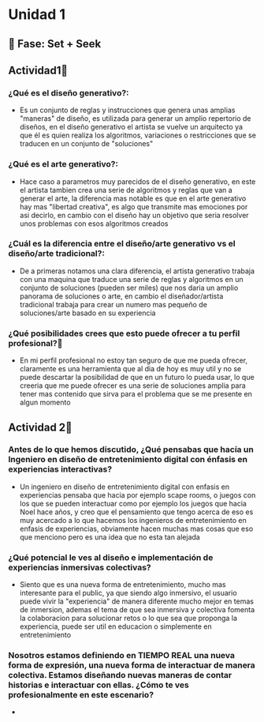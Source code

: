 # Unidad 1

## 🔎 Fase: Set + Seek

## Actividad1🚀
### ¿Qué es el diseño generativo?:
- Es un conjunto de reglas y instrucciones que genera unas amplias "maneras" de diseño, es utilizada para generar un amplio repertorio de diseños, en el diseño generativo el artista se vuelve un arquitecto ya que él es quien realiza los algoritmos, variaciones o restricciones que se traducen en un conjunto de "soluciones"
### ¿Qué es el arte generativo?:
- Hace caso a parametros muy parecidos de el diseño generativo, en este el artista tambien crea una serie de algoritmos y reglas que van a generar el arte, la diferencia mas notable es que en el arte generativo hay mas "libertad creativa", es algo que transmite mas emociones por asi decirlo, en cambio con el diseño hay un objetivo que seria resolver unos problemas con esos algoritmos creados
### ¿Cuál es la diferencia entre el diseño/arte generativo vs el diseño/arte tradicional?:
- De a primeras notamos una clara diferencia, el artista generativo trabaja con una maquina que traduce una serie de reglas y algoritmos en un conjunto de soluciones (pueden ser miles) que nos daria un amplio panorama de soluciones o arte, en cambio el diseñador/artista tradicional trabaja para crear un numero mas pequeño de soluciones/arte basado en su experiencia
### ¿Qué posibilidades crees que esto puede ofrecer a tu perfil profesional?📘
- En mi perfil profesional no estoy tan seguro de que me pueda ofrecer, claramente es una herramienta que al dia de hoy es muy util y no se puede descartar la posibilidad de que en un futuro lo pueda usar, lo que creeria que me puede ofrecer es una serie de soluciones amplia para tener mas contenido que sirva para el problema que se me presente en algun momento
## Actividad 2🎱
### Antes de lo que hemos discutido, ¿Qué pensabas que hacía un Ingeniero en diseño de entretenimiento digital con énfasis en experiencias interactivas?
- Un ingeniero en diseño de entretenimiento digital con enfasis en experiencias pensaba que hacia por ejemplo scape rooms, o juegos con los que se pueden interactuar como por ejemplo los juegos que hacia Noel hace años, y creo que el pensamiento que tengo acerca de eso es muy acercado a lo que hacemos los ingenieros de entretenimiento en enfasis de experiencias, obviamente hacen muchas mas cosas que eso que menciono pero es una idea que no esta tan alejada
### ¿Qué potencial le ves al diseño e implementación de experiencias inmersivas colectivas?
- Siento que es una nueva forma de entretenimiento, mucho mas interesante para el public, ya que siendo algo inmersivo, el usuario puede vivir la "experiencia" de manera diferente mucho mejor en temas de inmersion, ademas el tema de que sea inmersiva y colectiva fomenta la colaboracion para solucionar retos o lo que sea que proponga la experiencia, puede ser util en educacion o simplemente en entretenimiento 
### Nosotros estamos definiendo en TIEMPO REAL una nueva forma de expresión, una nueva forma de interactuar de manera colectiva. Estamos diseñando nuevas maneras de contar historias e interactuar con ellas. ¿Cómo te ves profesionalmente en este escenario?
-
